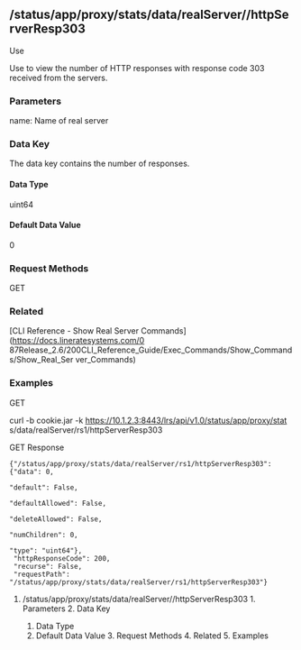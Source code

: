 ## /status/app/proxy/stats/data/realServer/<name>/httpServerResp303

Use

Use to view the number of HTTP responses with response code 303 received from
the servers.

### Parameters

name: Name of real server

### Data Key

The data key contains the number of responses.

#### Data Type

uint64

#### Default Data Value

0

### Request Methods

GET

### Related

[CLI Reference - Show Real Server Commands](https://docs.lineratesystems.com/0
87Release_2.6/200CLI_Reference_Guide/Exec_Commands/Show_Commands/Show_Real_Ser
ver_Commands)

### Examples

GET

curl -b cookie.jar -k https://10.1.2.3:8443/lrs/api/v1.0/status/app/proxy/stat
s/data/realServer/rs1/httpServerResp303

GET Response

    
    {"/status/app/proxy/stats/data/realServer/rs1/httpServerResp303": {"data": 0,
                                                                             "default": False,
                                                                             "defaultAllowed": False,
                                                                             "deleteAllowed": False,
                                                                             "numChildren": 0,
                                                                             "type": "uint64"},
     "httpResponseCode": 200,
     "recurse": False,
     "requestPath": "/status/app/proxy/stats/data/realServer/rs1/httpServerResp303"}
    

  1. /status/app/proxy/stats/data/realServer/<name>/httpServerResp303
    1. Parameters
    2. Data Key
      1. Data Type
      2. Default Data Value
    3. Request Methods
    4. Related
    5. Examples

